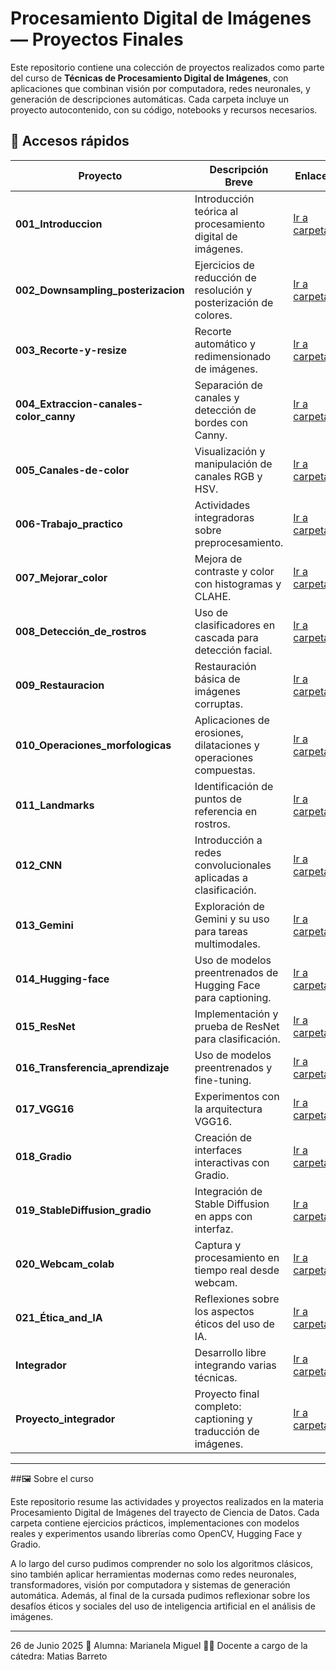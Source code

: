 # Procesamiento Digital de Imágenes — Proyectos Finales

Este repositorio contiene una colección de proyectos realizados como parte del curso de **Técnicas de Procesamiento Digital de Imágenes**, con aplicaciones que combinan visión por computadora, redes neuronales, y generación de descripciones automáticas. Cada carpeta incluye un proyecto autocontenido, con su código, notebooks y recursos necesarios.

## 🔗 Accesos rápidos

| Proyecto | Descripción Breve | Enlace |
|---------|--------------------|--------|
| **001_Introduccion** | Introducción teórica al procesamiento digital de imágenes. | [Ir a carpeta](./001_Introduccion) |
| **002_Downsampling_posterizacion** | Ejercicios de reducción de resolución y posterización de colores. | [Ir a carpeta](./002_Downsampling_posterizacion) |
| **003_Recorte-y-resize** | Recorte automático y redimensionado de imágenes. | [Ir a carpeta](./003_Recorte-y-resize) |
| **004_Extraccion-canales-color_canny** | Separación de canales y detección de bordes con Canny. | [Ir a carpeta](./004_Extraccion-canales-color_canny) |
| **005_Canales-de-color** | Visualización y manipulación de canales RGB y HSV. | [Ir a carpeta](./005_Canales-de-color) |
| **006-Trabajo_practico** | Actividades integradoras sobre preprocesamiento. | [Ir a carpeta](./006-Trabajo_practico) |
| **007_Mejorar_color** | Mejora de contraste y color con histogramas y CLAHE. | [Ir a carpeta](./007_Mejorar_color) |
| **008_Detección_de_rostros** | Uso de clasificadores en cascada para detección facial. | [Ir a carpeta](./008_Detección_de_rostros) |
| **009_Restauracion** | Restauración básica de imágenes corruptas. | [Ir a carpeta](./009_Restauracion) |
| **010_Operaciones_morfologicas** | Aplicaciones de erosiones, dilataciones y operaciones compuestas. | [Ir a carpeta](./010_Operaciones_morfologicas) |
| **011_Landmarks** | Identificación de puntos de referencia en rostros. | [Ir a carpeta](./011_Landmarks) |
| **012_CNN** | Introducción a redes convolucionales aplicadas a clasificación. | [Ir a carpeta](./012_CNN) |
| **013_Gemini** | Exploración de Gemini y su uso para tareas multimodales. | [Ir a carpeta](./013_Gemini) |
| **014_Hugging-face** | Uso de modelos preentrenados de Hugging Face para captioning. | [Ir a carpeta](./014_Hugging-face) |
| **015_ResNet** | Implementación y prueba de ResNet para clasificación. | [Ir a carpeta](./015_ResNet) |
| **016_Transferencia_aprendizaje** | Uso de modelos preentrenados y fine-tuning. | [Ir a carpeta](./016_Transferencia_aprendizaje) |
| **017_VGG16** | Experimentos con la arquitectura VGG16. | [Ir a carpeta](./017_VGG16) |
| **018_Gradio** | Creación de interfaces interactivas con Gradio. | [Ir a carpeta](./018_Gradio) |
| **019_StableDiffusion_gradio** | Integración de Stable Diffusion en apps con interfaz. | [Ir a carpeta](./019_StableDiffusion_gradio) |
| **020_Webcam_colab** | Captura y procesamiento en tiempo real desde webcam. | [Ir a carpeta](./020_Webcam_colab) |
| **021_Ética_and_IA** | Reflexiones sobre los aspectos éticos del uso de IA. | [Ir a carpeta](./021_Ética_and_IA) |
| **Integrador** | Desarrollo libre integrando varias técnicas. | [Ir a carpeta](./Integrador) |
| **Proyecto_integrador** | Proyecto final completo: captioning y traducción de imágenes. | [Ir a carpeta](./Proyecto_integrador) |

---

##🖼️ Sobre el curso

Este repositorio resume las actividades y proyectos realizados en la materia Procesamiento Digital de Imágenes del trayecto de Ciencia de Datos. Cada carpeta contiene ejercicios prácticos, implementaciones con modelos reales y experimentos usando librerías como OpenCV, Hugging Face y Gradio.

A lo largo del curso pudimos comprender no solo los algoritmos clásicos, sino también aplicar herramientas modernas como redes neuronales, transformadores, visión por computadora y sistemas de generación automática. Además, al final de la cursada pudimos reflexionar sobre los desafíos éticos y sociales del uso de inteligencia artificial en el análisis de imágenes.

---

26 de Junio 2025
👤 Alumna: Marianela Miguel
👨‍🏫 Docente a cargo de la cátedra: Matias Barreto
